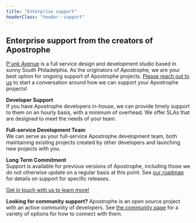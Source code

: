 ```yaml
---
title: "Enterprise support"
headerClass: "header--support"
---
```


## Enterprise support from the creators of Apostrophe
[P'unk Avenue](http://punkave.com) is a full service design and development studio based in sunny South Philadelphia. As the originators of Apostrophe, we are your best option for ongoing support of Apostrophe projects. [Please reach out to us](mailto:support@punkave.com) to start a conversation around how we can support your Apostrophe projects!

<div class="lockup">
  <div class="lockup-text">
    <p><strong>Developer Support</strong><br>If you have Apostrophe developers in-house, we can provide timely support to them on an hourly basis, with a minimum of overhead. We  offer SLAs that are designed to meet the needs of your team.</p>
  </div>
  <div class="lockup-icon lockup-icon--question"></div>
</div>

<div class="lockup">
  <div class="lockup-icon lockup-icon--tools"></div>
  <div class="lockup-text">
    <p><strong>Full-service Development Team</strong><br>We can serve as your full-service Apostrophe development team, both maintaining existing projects created by other developers and launching new projects with you.</p>
  </div>
</div>

<div class="lockup">
  <div class="lockup-text">
    <p><strong>Long Term Commitment</strong><br>Support is available for previous versions of Apostrophe, including those we do not otherwise update on a regular basis at this point. See <a href="/support/roadmap.html">our roadmap</a> for details on support for specific releases.</p>
  </div>
  <div class="lockup-icon lockup-icon--roadmap"></div>
</div>

<p class="landing-buttons">
  <a href="mailto:support@punkave.com" class="landing-button landing-button--inverse">Get in touch with us to learn more!</a>
</p>

**Looking for community support?**
Apostrophe is an open source project with an active community of developers. See [the community page](/community/index.html) for a variety of options for how to connect with them.
